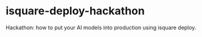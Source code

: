 # isquare-deploy-hackathon
Hackathon: how to put your AI models into production using isquare deploy.
